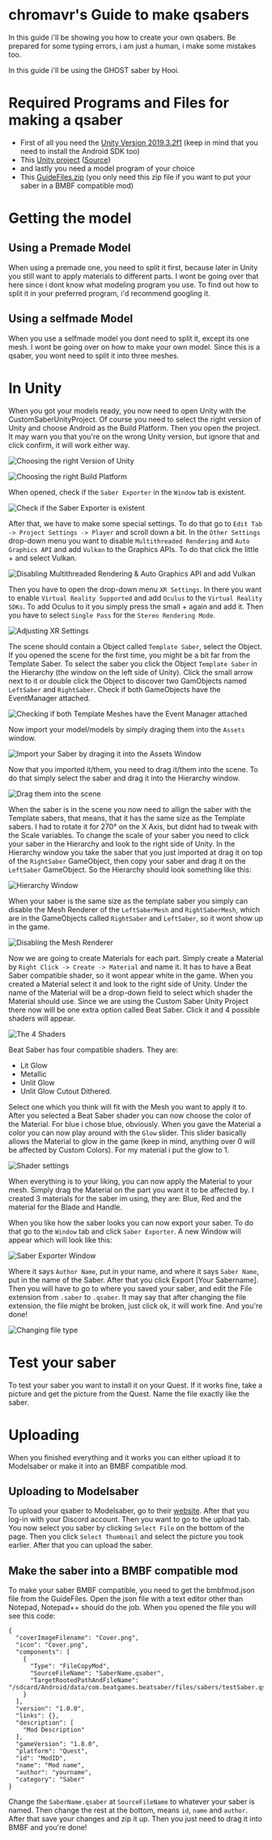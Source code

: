 # chromavr's Guide to make qsabers
In this guide i'll be showing you how to create your own qsabers. Be prepared for some typing errors, i am just a human, i make some mistakes too.

In this guide i'll be using the GHOST saber by Hooi.

# Required Programs and Files for making a qsaber

- First of all you need the [Unity Version 2019.3.2f1](https://unity3d.com/de/get-unity/download?thank-you=update&download_nid=63532&os=Win) (keep in mind that you need to install the Android SDK too)
- This [Unity project](https://bs.assistant.moe/Sabers/resources/CustomSaberUnityProject.zip) ([Source](https://bs.assistant.moe/Sabers/))
- and lastly you need a model program of your choice
- This [GuideFiles.zip](https://github.com/chromavr/BMBFmods/raw/master/GuideFiles/qsaber/GuideFiles.zip) (you only need this zip file if you want to put your saber in a BMBF compatible mod)

# Getting the model
## Using a Premade Model
When using a premade one, you need to split it first, because later in Unity you still want to apply materials to different parts. I wont be going over that here since i dont know what modeling program you use. To find out how to split it in your preferred program, i'd recommend googling it.

## Using a selfmade Model
When you use a selfmade model you dont need to split it, except its one mesh. I wont be going over on how to make your own model. Since this is a qsaber, you wont need to split it into three meshes.

# In Unity
When you got your models ready, you now need to open Unity with the CustomSaberUnityProject. Of course you need to select the right version of Unity and choose Android as the Build Platform. Then you open the project. It may warn you that you're on the wrong Unity version, but ignore that and click confirm, it will work either way.

![Choosing the right Version of Unity](https://raw.githubusercontent.com/chromavr/BMBFmods/master/GuideFiles/qsaber/1%20selecting%20unity%20version.JPG) 

![Choosing the right Build Platform](https://raw.githubusercontent.com/chromavr/BMBFmods/master/GuideFiles/qsaber/2%20build%20platform.JPG)

When opened, check if the `Saber Exporter` in the `Window` tab is existent.

![Check if the Saber Exporter is existent](https://raw.githubusercontent.com/chromavr/BMBFmods/master/GuideFiles/qsaber/3%20check%20if%20saber%20exporter%20is%20existent.jpg)

After that, we have to make some special settings. To do that go to `Edit Tab -> Project Settings -> Player` and scroll down a bit. In the `Other Settings` drop-down menu you want to disable `Multithreaded Rendering` and `Auto Graphics API` and add `Vulkan` to the Graphics APIs. To do that click the little + and select Vulkan. 

![Disabling Multithreaded Rendering & Auto Graphics API and add Vulkan](https://raw.githubusercontent.com/chromavr/BMBFmods/master/GuideFiles/qsaber/adjusting%20settings.JPG)

Then you have to open the drop-down menu `XR Settings`. In there you want to enable `Virtual Reality Supported` and add `Oculus` to the `Virtual Reality SDKs`. To add Oculus to it you simply press the small + again and add it. Then you have to select `Single Pass` for the `Stereo Rendering Mode`.

![Adjusting XR Settings](https://raw.githubusercontent.com/chromavr/BMBFmods/master/GuideFiles/qsaber/adjusting%20xr%20settings.JPG)

The scene should contain a Object called `Template Saber`, select the Object. If you opened the scene for the first time, you might be a bit far from the Template Saber. To select the saber you click the Object `Template Saber` in the Hierarchy (the window on the left side of Unity). Click the small arrow next to it or double click the Object to discover two GamObjects named `LeftSaber` and `RightSaber`. Check if both GameObjects have the EventManager attached.

![Checking if both Template Meshes have the Event Manager attached](https://raw.githubusercontent.com/chromavr/BMBFmods/master/GuideFiles/qsaber/oops.jpg)

Now import your model/models by simply draging them into the `Assets` window.

![Import your Saber by draging it into the Assets Window](https://raw.githubusercontent.com/chromavr/BMBFmods/master/GuideFiles/qsaber/4%20import%20saber%20into%20assets.jpg)

Now that you imported it/them, you need to drag it/them into the scene. To do that simply select the saber and drag it into the Hierarchy window.

![Drag them into the scene](https://raw.githubusercontent.com/chromavr/BMBFmods/master/GuideFiles/qsaber/5%20drag%20into%20hierarchy.jpg)

When the saber is in the scene you now need to allign the saber with the Template sabers, that means, that it has the same size as the Template sabers. I had to rotate it for 270° on the X Axis, but didnt had to tweak with the Scale variables. To change the scale of your saber you need to click your saber in the Hierarchy and look to the right side of Unity. In the Hierarchy window you take the saber that you just imported at drag it on top of the `RightSaber` GameObject, then copy your saber and drag it on the `LeftSaber` GameObject. So the Hierarchy should look something like this:

![Hierarchy Window](https://raw.githubusercontent.com/chromavr/BMBFmods/master/GuideFiles/qsaber/6%20drag%20your%20saber%20on%20RightSaber%2C%20copy%20and%20drag%20on%20LeftSaber.JPG)


When your saber is the same size as the template saber you simply can disable the Mesh Renderer of the `LeftSaberMesh` and `RightSaberMesh`, which are in the GameObjects called `RightSaber` and `LeftSaber`, so it wont show up in the game. 

![Disabling the Mesh Renderer](https://raw.githubusercontent.com/chromavr/BMBFmods/master/GuideFiles/qsaber/8%20disabling%20mesh%20renderer.JPG)

Now we are going to create Materials for each part. Simply create a Material by `Right Click -> Create -> Material` and name it. It has to have a Beat Saber compatible shader, so it wont appear white in the game. When you created a Material select it and look to the right side of Unity. Under the name of the Material will be a drop-down field to select which shader the Material should use. Since we are using the Custom Saber Unity Project there now will be one extra option called Beat Saber. Click it and 4 possible shaders will appear.

![The 4 Shaders](https://raw.githubusercontent.com/chromavr/BMBFmods/master/GuideFiles/qsaber/9%20the%204%20shaders.jpg)

Beat Saber has four compatible shaders. They are:

- Lit Glow
- Metallic
- Unlit Glow
- Unlit Glow Cutout Dithered.

Select one which you think will fit with the Mesh you want to apply it to. After you selected a Beat Saber shader you can now choose the color of the Material. For blue i chose blue, obviously. When you gave the Material a color you can now play around with the `Glow` slider. This slider basically allows the Material to glow in the game (keep in mind, anything over 0 will be affected by Custom Colors). For my material i put the glow to 1. 

![Shader settings](https://raw.githubusercontent.com/chromavr/BMBFmods/master/GuideFiles/qsaber/10%20shader%20settings.JPG)

When everything is to your liking, you can now apply the Material to your mesh. Simply drag the Material on the part you want it to be affected by. I created 3 materials for the saber im using, they are: Blue, Red and the material for the Blade and Handle. 

When you like how the saber looks you can now export your saber. To do that go to the `Window` tab and click `Saber Exporter`. A new Window will appear which will look like this:

![Saber Exporter Window](https://raw.githubusercontent.com/chromavr/BMBFmods/master/GuideFiles/qsaber/11%20Saber%20Exporter%20Window.JPG)

Where it says `Author Name`, put in your name, and where it says `Saber Name`, put in the name of the Saber. After that you click Export [Your Sabername]. Then you will have to go to where you saved your saber, and edit the File extension from `.saber` to `.qsaber`. It may say that after changing the file extension, the file might be broken, just click ok, it will work fine. And you're done!

![Changing file type](https://raw.githubusercontent.com/chromavr/BMBFmods/master/GuideFiles/qsaber/12%20changing%20file%20extension.JPG)

# Test your saber
To test your saber you want to install it on your Quest. If it works fine, take a picture and get the picture from the Quest. Name the file exactly like the saber.


# Uploading 
When you finished everything and it works you can either upload it to Modelsaber or make it into an BMBF compatible mod.

## Uploading to Modelsaber
To upload your qsaber to Modelsaber, go to their [website](https://modelsaber.com/). After that you log-in with your Discord account. Then you want to go to the upload tab. You now select you saber by clicking `Select File` on the bottom of the page. Then you click `Select Thumbnail` and select the picture you took earlier. After that you can upload the saber.

## Make the saber into a BMBF compatible mod
To make your saber BMBF compatible, you need to get the bmbfmod.json file from the GuideFiles. Open the json file with a text editor other than Notepad, Notepad++ should do the job. When you opened the file you will see this code:

```
{
  "coverImageFilename": "Cover.png",
  "icon": "Cover.png",
  "components": [
    {
      "Type": "FileCopyMod",
	  "SourceFileName": "SaberName.qsaber",
      "TargetRootedPathAndFileName": "/sdcard/Android/data/com.beatgames.beatsaber/files/sabers/testSaber.qsaber"
    }
  ],
  "version": "1.0.0",
  "links": {},
  "description": [
    "Mod Description"
  ],
  "gameVersion": "1.8.0",
  "platform": "Quest",
  "id": "ModID",
  "name": "Mod name",
  "author": "yourname",
  "category": "Saber"
}
```

Change the `SaberName.qsaber` at `SourceFileName` to whatever your saber is named. Then change the rest at the bottom, means `id`, `name` and `author`. After that save your changes and zip it up. Then you just need to drag it into BMBF and you're done!
